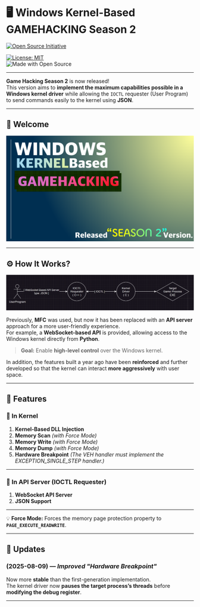 # 🖥 Windows Kernel-Based GAMEHACKING Season 2  

<a href="https://opensource.org/">
    <img src="https://i0.wp.com/opensource.org/wp-content/uploads/2023/03/cropped-OSI-horizontal-large.png" alt="Open Source Initiative" width="250"/>
</a>  

[![License: MIT](https://img.shields.io/badge/License-MIT-green.svg)](https://opensource.org/licenses/MIT)  
![Made with Open Source](https://img.shields.io/badge/Made%20with-Open%20Source-blue.svg)  

---

**Game Hacking Season 2** is now released!  
This version aims to **implement the maximum capabilities possible in a Windows kernel driver** while allowing the `IOCTL` requester (User Program) to send commands easily to the kernel using **JSON**.

---

## 📌 Welcome
![Windows KernelBased GAMEHACK Logo](https://github.com/lastime1650/Windows_Kernel_Based_GAMEHACKING_Season_2/blob/main/Images/Windows_KernelBased_GAMEHACK_LOGO.png)

---

## ⚙ How It Works?
![Architecture](https://github.com/lastime1650/Windows_Kernel_Based_GAMEHACKING_Season_2/blob/main/Images/SimpleArch.png)

Previously, **MFC** was used, but now it has been replaced with an **API server** approach for a more user-friendly experience.  
For example, a **WebSocket-based API** is provided, allowing access to the Windows kernel directly from **Python**.

> **Goal:** Enable **high-level control** over the Windows kernel.

In addition, the features built a year ago have been **reinforced** and further developed so that the kernel can interact **more aggressively** with user space.

---

## 🚀 Features

### 🔹 In Kernel
1. **Kernel-Based DLL Injection**
2. **Memory Scan** *(with Force Mode)*
3. **Memory Write** *(with Force Mode)*
4. **Memory Dump** *(with Force Mode)*
5. **Hardware Breakpoint** *(The VEH handler must implement the EXCEPTION_SINGLE_STEP handler.)*

---

### 🔹 In API Server (IOCTL Requester)
1. **WebSocket API Server**
2. **JSON Support**

---

💡 **Force Mode:** Forces the memory page protection property to **`PAGE_EXECUTE_READWRITE`**.

---

## 📅 Updates

### (2025-08-09) — *Improved "Hardware Breakpoint"*
Now more **stable** than the first-generation implementation.  
The kernel driver now **pauses the target process’s threads** before **modifying the debug register**.

---
